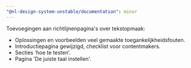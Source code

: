 ```yaml
---
"@nl-design-system-unstable/documentation": minor
---
```


Toevoegingen aan richtlijnenpagina's over tekstopmaak:

- Oplossingen en voorbeelden veel gemaakte toegankelijkheidsfouten.
- Introductiepagina gewijzigd, checklist voor contentmakers.
- Secties ‘hoe te testen’.
- Pagina 'De juiste taal instellen'.
